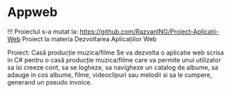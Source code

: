 # Appweb

!!! Proiectul s-a mutat la: https://github.com/RazvanING/Proiect-Aplicatii-Web
Proiect la materia Dezvoltarea Aplicațiilor Web

Proiect: Casă producție muzica/filme
Se va dezvolta o aplicatie web scrisa in C# pentru o casă producție muzica/filme care va permite unui utilizator sa isi creeze cont, sa se logheze,
sa navigheze un catalog de albume, sa adauge in cos albume, filme, videoclipuri sau melodii si sa le cumpere, generand un pseudo invoice.
